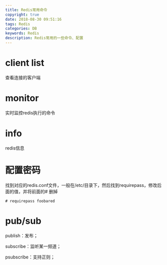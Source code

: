```yaml
---
title: Redis常用命令
copyright: true
date: 2018-08-30 09:51:16
tags: Redis
categories: DB
keywords: Redis
description: Redis常用的一些命令、配置
---
```


# client list

查看连接的客户端

# monitor

实时监控redis执行的命令

# info

redis信息

# 配置密码

找到对应的redis.conf文件，一般在/etc/目录下，然后找到requirepass，修改后面的值，并将前面的# 删掉

```
# requirepass foobared
```

# pub/sub

publish：发布；

subscribe：监听某一频道；

psubscribe：支持正则；
